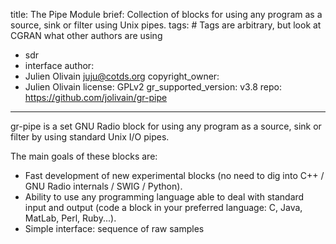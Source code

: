 title: The Pipe Module
brief: Collection of blocks for using any program as a source, sink or filter using Unix pipes.
tags: # Tags are arbitrary, but look at CGRAN what other authors are using
  - sdr
  - interface
author:
  - Julien Olivain <juju@cotds.org>
copyright_owner:
  - Julien Olivain
license: GPLv2
gr_supported_version: v3.8
repo: https://github.com/jolivain/gr-pipe
---
gr-pipe is a set GNU Radio block for using any program as a source,
sink or filter by using standard Unix I/O pipes.

The main goals of these blocks are:
- Fast development of new experimental blocks (no need to dig into C++
  / GNU Radio internals / SWIG / Python).
- Ability to use any programming language able to deal with standard
  input and output (code a block in your preferred language: C, Java,
  MatLab, Perl, Ruby...).
- Simple interface: sequence of raw samples
